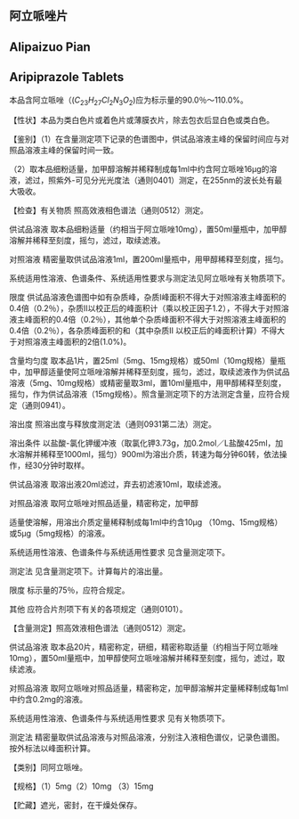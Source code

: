 ## 阿立哌唑片

## Alipaizuo Pian

## Aripiprazole Tablets

本品含阿立哌唑（$(C_{23}H_{27}Cl_{2}N_{3}O_{2})$应为标示量的90.0％～110.0%。

【性状】本品为类白色片或着色片或薄膜衣片，除去包衣后显白色或类白色。

【鉴别】（1）在含量测定项下记录的色谱图中，供试品溶液主峰的保留时间应与对照品溶液主峰的保留时间一致。

（2）取本品细粉适量，加甲醇溶解并稀释制成每1ml中约含阿立哌唑16μg的溶液，滤过，照紫外-可见分光光度法（通则0401）测定，在255nm的波长处有最大吸收。

【检查】有关物质 照高效液相色谱法（通则0512）测定。

供试品溶液 取本品细粉适量（约相当于阿立哌唑10mg），置50ml量瓶中，加甲醇溶解并稀释至刻度，摇匀，滤过，取续滤液。

对照溶液 精密量取供试品溶液1ml，置200ml量瓶中，用甲醇稀释至刻度，摇匀。

系统适用性溶液、色谱条件、系统适用性要求与测定法见阿立哌唑有关物质项下。

限度 供试品溶液色谱图中如有杂质峰，杂质I峰面积不得大于对照溶液主峰面积的0.4倍（0.2％），杂质II以校正后的峰面积计（乘以校正因子1.2），不得大于对照溶液主峰面积的0.4倍（0.2％），其他单个杂质峰面积不得大于对照溶液主峰面积的0.4倍（0.2％），各杂质峰面积的和（其中杂质II 以校正后的峰面积计算）不得大于对照溶液主峰面积的2倍(1.0%)。

含量均匀度 取本品1片，置25ml（5mg、15mg规格）或50ml（10mg规格）量瓶中，加甲醇适量使阿立哌唑溶解并稀释至刻度，摇匀，滤过，取续滤液作为供试品溶液（5mg、10mg规格）或精密量取3ml，置10ml量瓶中，用甲醇稀释至刻度，摇匀，作为供试品溶液（15mg规格）。照含量测定项下的方法测定含量，应符合规定（通则0941）。

溶出度 照溶出度与释放度测定法（通则0931第二法）测定。

溶出条件 以盐酸-氯化钾缓冲液（取氯化钾3.73g，加0.2mol／L盐酸425ml，加水溶解并稀释至1000ml，摇匀）900ml为溶出介质，转速为每分钟60转，依法操作，经30分钟时取样。

供试品溶液 取溶出液20ml滤过，弃去初滤液10ml，取续滤液。

对照品溶液 取阿立哌唑对照品适量，精密称定，加甲醇

适量使溶解，用溶出介质定量稀释制成每1ml中约含10μg （10mg、15mg规格）或5μg（5mg规格）的溶液。

系统适用性溶液、色谱条件与系统适用性要求 见含量测定项下。

测定法 见含量测定项下。计算每片的溶出量。

限度 标示量的75％，应符合规定。

其他 应符合片剂项下有关的各项规定（通则0101）。

【含量测定】照高效液相色谱法（通则0512）测定。

供试品溶液 取本品20片，精密称定，研细，精密称取适量（约相当于阿立哌唑10mg），置50ml量瓶中，加甲醇使阿立哌唑溶解并稀释至刻度，摇匀，滤过，取续滤液。

对照品溶液 取阿立哌唑对照品适量，精密称定，加甲醇溶解并定量稀释制成每1ml中约含0.2mg的溶液。

系统适用性溶液、色谱条件与系统适用性要求 见有关物质项下。

测定法 精密量取供试品溶液与对照品溶液，分别注入液相色谱仪，记录色谱图。按外标法以峰面积计算。

【类别】同阿立哌唑。

【规格】（1）5mg（2）10mg （3）15mg

【贮藏】遮光，密封，在干燥处保存。